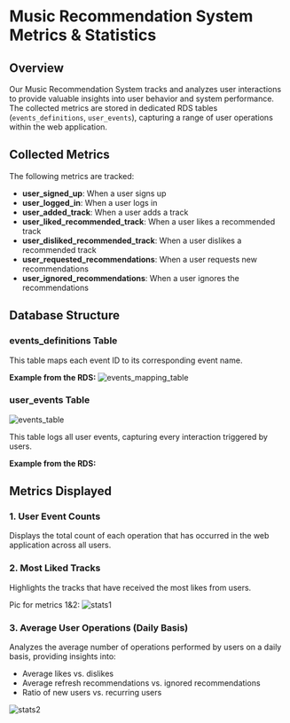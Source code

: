 
# Music Recommendation System Metrics & Statistics

## Overview

Our Music Recommendation System tracks and analyzes user interactions to provide valuable insights into user behavior and system performance. The collected metrics are stored in dedicated RDS tables (`events_definitions`, `user_events`), capturing a range of user operations within the web application.

## Collected Metrics

The following metrics are tracked:

- **user_signed_up**: When a user signs up
- **user_logged_in**: When a user logs in
- **user_added_track**: When a user adds a track
- **user_liked_recommended_track**: When a user likes a recommended track
- **user_disliked_recommended_track**: When a user dislikes a recommended track
- **user_requested_recommendations**: When a user requests new recommendations
- **user_ignored_recommendations**: When a user ignores the recommendations

## Database Structure

### events_definitions Table

This table maps each event ID to its corresponding event name.

**Example from the RDS:**
![events_mapping_table](https://github.com/doritlya1997/music-recommendation-system/assets/64167336/32aa7a2a-1cbd-4150-a6eb-e9fc920c8875)

### user_events Table
![events_table](https://github.com/doritlya1997/music-recommendation-system/assets/64167336/ed3ab617-2979-4152-b010-c08f7039a6a2)

This table logs all user events, capturing every interaction triggered by users.

**Example from the RDS:**

## Metrics Displayed

### 1. User Event Counts

Displays the total count of each operation that has occurred in the web application across all users.

### 2. Most Liked Tracks

Highlights the tracks that have received the most likes from users.

Pic for metrics 1&2:
![stats1](https://github.com/doritlya1997/music-recommendation-system/assets/64167336/0597ad81-ad29-4451-a023-bd2ec81cac91)

### 3. Average User Operations (Daily Basis)

Analyzes the average number of operations performed by users on a daily basis, providing insights into:

- Average likes vs. dislikes
- Average refresh recommendations vs. ignored recommendations
- Ratio of new users vs. recurring users

![stats2](https://github.com/doritlya1997/music-recommendation-system/assets/64167336/52ddd92b-75c6-4be4-a5d0-b3d649441745)